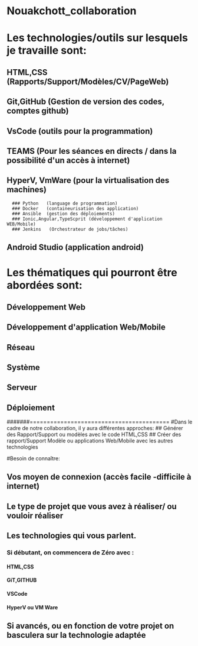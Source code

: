 # Nouakchott_collaboration

# Les technologies/outils sur lesquels je travaille sont:

 ## HTML,CSS       (Rapports/Support/Modèles/CV/PageWeb)
 ## Git,GitHub     (Gestion de version des codes, comptes github)
 ## VsCode          (outils pour la programmation)
 ## TEAMS           (Pour les séances en directs / dans la possibilité d'un accès à internet)
 ## HyperV, VmWare  (pour la virtualisation des machines)
      ### Python   (language de programmation)
      ### Docker   (containeurisation des application)
      ### Ansible  (gestion des déploiements)
      ### Ionic,Angular,TypeScprit (développement d'application WEB/Mobile)
      ### Jenkins   (Orchestrateur de jobs/tâches)
 ## Android Studio  (application android)
  

# Les thématiques qui pourront être abordées sont:
 ## Développement Web
 ## Développement d'application Web/Mobile
 ## Réseau
 ## Système
 ## Serveur
 ## Déploiement

#######=========================================
#Dans le cadre de notre collaboration, il y aura différentes approches:
	## Générer des Rapport/Support ou modèles avec le code HTML,CSS
	## Créer des rapport/Support Modèle ou applications Web/Mobile avec les autres technologies
  
 #Besoin de connaître:
 ## Vos moyen de connexion (accès facile -difficile à internet)
 ## Le type de projet que vous avez à réaliser/ ou vouloir réaliser
 ## Les technologies qui vous parlent.
 
 ### Si débutant, on commencera de Zéro avec :
 #### HTML,CSS  
 #### GiT,GITHUB 
 #### VSCode
 #### HyperV ou VM Ware
 
 ## Si avancés, ou en fonction de votre projet on basculera sur la technologie adaptée
